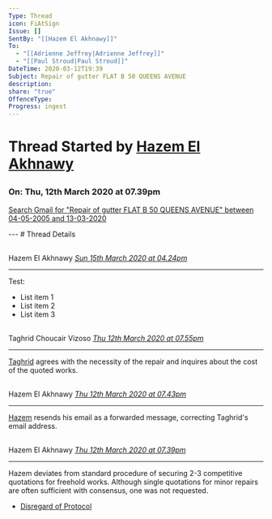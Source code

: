 ```yaml
---
Type: Thread
icon: FiAtSign
Issue: []
SentBy: "[[Hazem El Akhnawy]]"
To:
  - "[[Adrienne Jeffrey|Adrienne Jeffrey]]"
  - "[[Paul Stroud|Paul Stroud]]"
DateTime: 2020-03-12T19:39
Subject: Repair of gutter FLAT B 50 QUEENS AVENUE
description: 
share: "true"
OffenceType: 
Progress: ingest
---
```

<h1><span><p>Thread Started by <a data-tooltip-position="top" aria-label="50 Queens Avenue/supporting information/Hazem El Akhnawy.md" data-href="50 Queens Avenue/supporting information/Hazem El Akhnawy.md" href="50 Queens Avenue/supporting information/Hazem El Akhnawy.md" class="internal-link" target="_blank" rel="noopener">Hazem El Akhnawy</a></p></span></h1><h3><span><p>On: Thu, 12th March 2020 at 07.39pm</p></span></h3>
<p><span><p><a data-tooltip-position="top" aria-label="https://mail.google.com/mail/u/0/#search/subject%3A(Repair%20of%20gutter%20FLAT%20B%2050%20QUEENS%20AVENUE)+after%3A2005%2F05%2F04+before%3A2020%2F03%2F13" rel="noopener" class="external-link" href="https://mail.google.com/mail/u/0/#search/subject%3A(Repair%20of%20gutter%20FLAT%20B%2050%20QUEENS%20AVENUE)+after%3A2005%2F05%2F04+before%3A2020%2F03%2F13" target="_blank">Search Gmail for "Repair of gutter FLAT B 50 QUEENS AVENUE" between 04-05-2005 and 13-03-2020</a></p></span></p>
---
# Thread Details

<p><span><div data-callout-metadata="" data-callout-fold="" data-callout="quote" class="callout node-insert-event drop-shadow"><div class="callout-title"><div class="callout-icon"><svg width="16" height="16"></svg></div><div class="callout-title-inner">Hazem El Akhnawy  <em><a data-tooltip-position="top" aria-label="50 Queens Avenue/emails/2020-03-15 16.24 ~ Hazem El Akhnawy to Taghrid Choucair Vizoso (Re. Repair of gutter FLAT B 50 QUEENS AVENUE).md" data-href="50 Queens Avenue/emails/2020-03-15 16.24 ~ Hazem El Akhnawy to Taghrid Choucair Vizoso (Re. Repair of gutter FLAT B 50 QUEENS AVENUE).md" href="50 Queens Avenue/emails/2020-03-15 16.24 ~ Hazem El Akhnawy to Taghrid Choucair Vizoso (Re. Repair of gutter FLAT B 50 QUEENS AVENUE).md" class="internal-link" target="_blank" rel="noopener">Sun 15th March 2020 at 04.24pm</a></em></div></div><div class="callout-content">
<hr>
<p>Test: <br></p><ul>  <li>List item 1</li>  <li>List item 2</li>  <li>List item 3</li></ul><p></p>
</div></div></span></p><p><span><div data-callout-metadata="" data-callout-fold="" data-callout="tip" class="callout node-insert-event drop-shadow"><div class="callout-title"><div class="callout-icon"><svg width="16" height="16"></svg></div><div class="callout-title-inner">Taghrid Choucair Vizoso  <em><a data-tooltip-position="top" aria-label="50 Queens Avenue/emails/2020-03-12 19.55 ~ Taghrid Choucair Vizoso to Hazem El Akhnawy (Re. Repair of gutter FLAT B 50 QUEENS AVENUE).md" data-href="50 Queens Avenue/emails/2020-03-12 19.55 ~ Taghrid Choucair Vizoso to Hazem El Akhnawy (Re. Repair of gutter FLAT B 50 QUEENS AVENUE).md" href="50 Queens Avenue/emails/2020-03-12 19.55 ~ Taghrid Choucair Vizoso to Hazem El Akhnawy (Re. Repair of gutter FLAT B 50 QUEENS AVENUE).md" class="internal-link" target="_blank" rel="noopener">Thu 12th March 2020 at 07.55pm</a></em></div></div><div class="callout-content">
<hr>
<p><a data-tooltip-position="top" aria-label="Taghrid Choucair Vizoso" data-href="Taghrid Choucair Vizoso" href="Taghrid Choucair Vizoso" class="internal-link" target="_blank" rel="noopener">Taghrid</a> agrees with the necessity of the repair and inquires about the cost of the quoted works.</p>
</div></div></span></p><p><span><div data-callout-metadata="" data-callout-fold="" data-callout="quote" class="callout node-insert-event drop-shadow"><div class="callout-title"><div class="callout-icon"><svg width="16" height="16"></svg></div><div class="callout-title-inner">Hazem El Akhnawy  <em><a data-tooltip-position="top" aria-label="50 Queens Avenue/emails/2020-03-12 19.43 ~ Hazem El Akhnawy to Adrienne Jeffrey (Repair of gutter FLAT B 50 QUEENS AVENUE).md" data-href="50 Queens Avenue/emails/2020-03-12 19.43 ~ Hazem El Akhnawy to Adrienne Jeffrey (Repair of gutter FLAT B 50 QUEENS AVENUE).md" href="50 Queens Avenue/emails/2020-03-12 19.43 ~ Hazem El Akhnawy to Adrienne Jeffrey (Repair of gutter FLAT B 50 QUEENS AVENUE).md" class="internal-link" target="_blank" rel="noopener">Thu 12th March 2020 at 07.43pm</a></em></div></div><div class="callout-content">
<hr>
<p><a data-tooltip-position="top" aria-label="Hazem El Akhnawy" data-href="Hazem El Akhnawy" href="Hazem El Akhnawy" class="internal-link" target="_blank" rel="noopener">Hazem</a> resends his email as a forwarded message, correcting Taghrid's email address.</p>
</div></div></span></p><p><span><div data-callout-metadata="" data-callout-fold="" data-callout="warning" class="callout node-insert-event drop-shadow"><div class="callout-title"><div class="callout-icon"><svg width="16" height="16"></svg></div><div class="callout-title-inner">Hazem El Akhnawy  <em><a data-tooltip-position="top" aria-label="50 Queens Avenue/emails/2020-03-12 19.39 ~ Hazem El Akhnawy to Adrienne Jeffrey (Repair of gutter FLAT B 50 QUEENS AVENUE).md" data-href="50 Queens Avenue/emails/2020-03-12 19.39 ~ Hazem El Akhnawy to Adrienne Jeffrey (Repair of gutter FLAT B 50 QUEENS AVENUE).md" href="50 Queens Avenue/emails/2020-03-12 19.39 ~ Hazem El Akhnawy to Adrienne Jeffrey (Repair of gutter FLAT B 50 QUEENS AVENUE).md" class="internal-link" target="_blank" rel="noopener">Thu 12th March 2020 at 07.39pm</a></em></div></div><div class="callout-content">
<hr>
<p>Hazem deviates from standard procedure of securing 2-3 competitive quotations for freehold works. Although single quotations for minor repairs are often sufficient with consensus, one was not requested.</p>
<ul>
<li><a data-href="Disregard of Protocol" href="Disregard of Protocol" class="internal-link" target="_blank" rel="noopener">Disregard of Protocol</a></li>
</ul>
</div></div></span></p>

